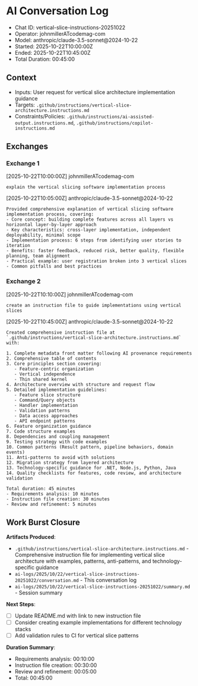 # AI Conversation Log

- Chat ID: vertical-slice-instructions-20251022
- Operator: johnmillerATcodemag-com
- Model: anthropic/claude-3.5-sonnet@2024-10-22
- Started: 2025-10-22T10:00:00Z
- Ended: 2025-10-22T10:45:00Z
- Total Duration: 00:45:00

## Context

- Inputs: User request for vertical slice architecture implementation guidance
- Targets: `.github/instructions/vertical-slice-architecture.instructions.md`
- Constraints/Policies: `.github/instructions/ai-assisted-output.instructions.md`, `.github/instructions/copilot-instructions.md`

## Exchanges

### Exchange 1

[2025-10-22T10:00:00Z] johnmillerATcodemag-com

```text
explain the vertical slicing software implementation process
```

[2025-10-22T10:05:00Z] anthropic/claude-3.5-sonnet@2024-10-22

```text
Provided comprehensive explanation of vertical slicing software implementation process, covering:
- Core concept: building complete features across all layers vs horizontal layer-by-layer approach
- Key characteristics: cross-layer implementation, independent deployability, minimal scope
- Implementation process: 6 steps from identifying user stories to iteration
- Benefits: faster feedback, reduced risk, better quality, flexible planning, team alignment
- Practical example: user registration broken into 3 vertical slices
- Common pitfalls and best practices
```

### Exchange 2

[2025-10-22T10:10:00Z] johnmillerATcodemag-com

```text
create an instruction file to guide implementations using vertical slices
```

[2025-10-22T10:45:00Z] anthropic/claude-3.5-sonnet@2024-10-22

```text
Created comprehensive instruction file at `.github/instructions/vertical-slice-architecture.instructions.md` with:

1. Complete metadata front matter following AI provenance requirements
2. Comprehensive table of contents
3. Core principles section covering:
   - Feature-centric organization
   - Vertical independence
   - Thin shared kernel
4. Architecture overview with structure and request flow
5. Detailed implementation guidelines:
   - Feature slice structure
   - Command/Query objects
   - Handler implementation
   - Validation patterns
   - Data access approaches
   - API endpoint patterns
6. Feature organization guidance
7. Code structure examples
8. Dependencies and coupling management
9. Testing strategy with code examples
10. Common patterns (Result pattern, pipeline behaviors, domain events)
11. Anti-patterns to avoid with solutions
12. Migration strategy from layered architecture
13. Technology-specific guidance for .NET, Node.js, Python, Java
14. Quality checklists for features, code review, and architecture validation

Total duration: 45 minutes
- Requirements analysis: 10 minutes
- Instruction file creation: 30 minutes
- Review and refinement: 5 minutes
```

## Work Burst Closure

**Artifacts Produced**:

- `.github/instructions/vertical-slice-architecture.instructions.md` - Comprehensive instruction file for implementing vertical slice architecture with examples, patterns, anti-patterns, and technology-specific guidance
- `ai-logs/2025/10/22/vertical-slice-instructions-20251022/conversation.md` - This conversation log
- `ai-logs/2025/10/22/vertical-slice-instructions-20251022/summary.md` - Session summary

**Next Steps**:

- [ ] Update README.md with link to new instruction file
- [ ] Consider creating example implementations for different technology stacks
- [ ] Add validation rules to CI for vertical slice patterns

**Duration Summary**:

- Requirements analysis: 00:10:00
- Instruction file creation: 00:30:00
- Review and refinement: 00:05:00
- Total: 00:45:00
